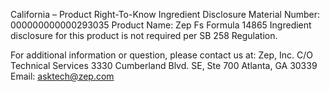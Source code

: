  
 
 
California – Product Right-To-Know Ingredient Disclosure 
Material Number: 000000000000293035 
Product Name: Zep Fs Formula 14865 
Ingredient disclosure for this product is not required per SB 258 Regulation. 
 
For additional information or question, please contact us at: 
Zep, Inc. 
C/O Technical Services 
3330 Cumberland Blvd. SE, Ste 700 
Atlanta, GA 30339 
Email: asktech@zep.com 
 
 
 
 
